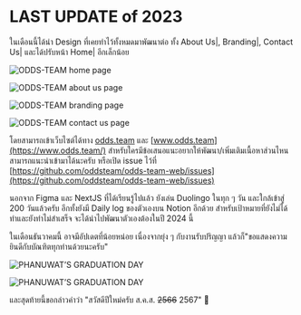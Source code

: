 # LAST UPDATE of 2023

ในเดือนนี้ได้นำ Design ที่เคยทำไว้ทั้งหมดมาพัฒนาต่อ ทั้ง About Us|, Branding|, Contact Us| และได้ปรับหน้า Home| อีกเล็กน้อย

![ODDS-TEAM home page](/images/2023/end-of-2023/1-home.png)

![ODDS-TEAM about us page](/images/2023/end-of-2023/2-about-us.png)

![ODDS-TEAM branding page](/images/2023/end-of-2023/3-branding.png)

![ODDS-TEAM contact us page](/images/2023/end-of-2023/4-contact-us.png)

โดยสามารถเข้าเว็บไซต์ได้ทาง [odds.team](https://odds.team/) และ [www.odds.team](https://www.odds.team/) สำหรับใครมีข้อเสนอแนะอยากให้พัฒนา/เพิ่มเติมเนื้อหาส่วนไหน สามารถแนะนำเข้ามาได้นะครับ หรือเปิด issue ไว้ที่ [https://github.com/oddsteam/odds-team-web/issues](https://github.com/oddsteam/odds-team-web/issues)

นอกจาก Figma และ NextJS ที่ได้เรียนรู้ไปแล้ว ยังเล่น Duolingo ในทุก ๆ วัน และใกล้เข้าสู่ 200 วันแล้วครับ อีกทั้งยังมี Daily log ของตัวเองบน Notion อีกด้วย สำหรับเป้าหมายที่ยังไม่ได้ทำและยังทำไม่สำเสร็จ จะได้นำไปพัฒนาตัวเองต้องในปี 2024 นี้

ในเดือนธันวาคมนี้ อาจมีอัปเดตที่น้อยหน่อย เนื่องจากยุ่ง ๆ กับงานรับปริญญา แล้วก็"ขอแสดงความยินดีกับบัณฑิตทุกท่านด้วยนะครับ"

![PHANUWAT’S GRADUATION DAY](/images/2023/end-of-2023/kku-ceremony-1.jpg)

![PHANUWAT’S GRADUATION DAY](/images/2023/end-of-2023/kku-ceremony-2.jpg)

และสุดท้ายนี้ขอกล่าวคำว่า "สวัสดีปีใหม่ครับ ส.ค.ส. ~~2566~~ 2567" 🎉